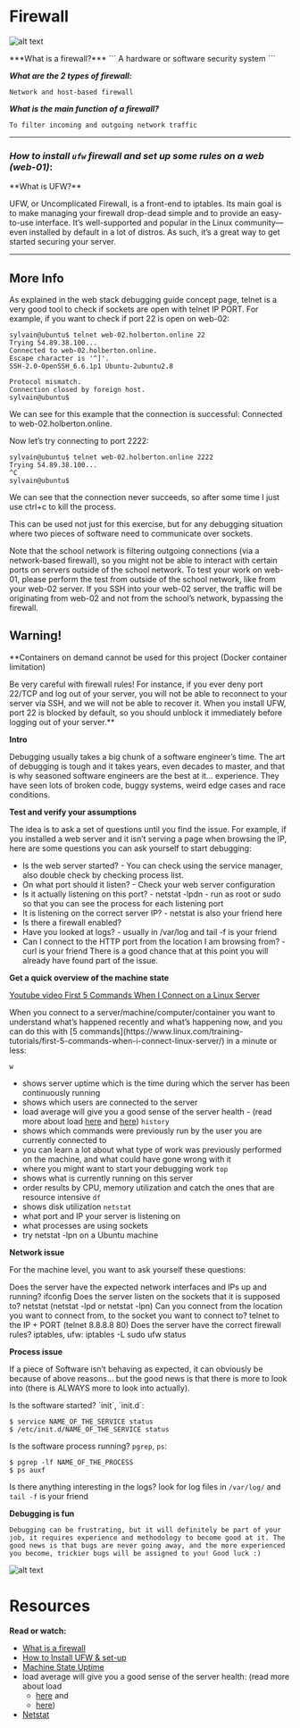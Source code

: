Firewall
====
![alt text](https://holbertonintranet.s3.amazonaws.com/uploads/medias/2020/9/45dffb0b1da8dc2ce47e340d7f88b05652c0f486.png?X-Amz-Algorithm=AWS4-HMAC-SHA256&X-Amz-Credential=AKIARDDGGGOU5BHMTQX4%2F20220124%2Fus-east-1%2Fs3%2Faws4_request&X-Amz-Date=20220124T141705Z&X-Amz-Expires=86400&X-Amz-SignedHeaders=host&X-Amz-Signature=f74c500c82069dc65509efa335e65b9c17c4a53237ad1d26f0993d9d80842241)

<p>
***What is a firewall?***
```
A hardware or software security system
```

***What are the 2 types of firewall:***
```
Network and host-based firewall
```

***What is the main function of a firewall?***
```
To filter incoming and outgoing network traffic
```

----------------

### ***How to install `ufw` firewall and set up some rules on a web (web-01)***:
<p>
**What is UFW?**

UFW, or Uncomplicated Firewall, is a front-end to iptables. Its main goal is to make managing your firewall drop-dead simple and to provide an easy-to-use interface. It’s well-supported and popular in the Linux community—even installed by default in a lot of distros. As such, it’s a great way to get started securing your server.
</p>

----------------

</p>

## More Info
<p>
As explained in the web stack debugging guide concept page, telnet is a very good tool to check if sockets are open with telnet IP PORT. For example, if you want to check if port 22 is open on web-02:
</p>

```
sylvain@ubuntu$ telnet web-02.holberton.online 22
Trying 54.89.38.100...
Connected to web-02.holberton.online.
Escape character is '^]'.
SSH-2.0-OpenSSH_6.6.1p1 Ubuntu-2ubuntu2.8

Protocol mismatch.
Connection closed by foreign host.
sylvain@ubuntu$
```
<p>
We can see for this example that the connection is successful: Connected to web-02.holberton.online.

Now let’s try connecting to port 2222:
</p>

```
sylvain@ubuntu$ telnet web-02.holberton.online 2222
Trying 54.89.38.100...
^C
sylvain@ubuntu$
```
<p>
We can see that the connection never succeeds, so after some time I just use ctrl+c to kill the process.

This can be used not just for this exercise, but for any debugging situation where two pieces of software need to communicate over sockets.

Note that the school network is filtering outgoing connections (via a network-based firewall), so you might not be able to interact with certain ports on servers outside of the school network. To test your work on web-01, please perform the test from outside of the school network, like from your web-02 server. If you SSH into your web-02 server, the traffic will be originating from web-02 and not from the school’s network, bypassing the firewall.
</p>

## Warning!
<p>
**Containers on demand cannot be used for this project (Docker container limitation)

Be very careful with firewall rules! For instance, if you ever deny port 22/TCP and log out of your server, you will not be able to reconnect to your server via SSH, and we will not be able to recover it. When you install UFW, port 22 is blocked by default, so you should unblock it immediately before logging out of your server.**

</p>

**Intro**
<p>
Debugging usually takes a big chunk of a software engineer’s time. The art of debugging is tough and it takes years, even decades to master, and that is why seasoned software engineers are the best at it… experience. They have seen lots of broken code, buggy systems, weird edge cases and race conditions.
</p>

**Test and verify your assumptions**
<p>
The idea is to ask a set of questions until you find the issue. For example, if you installed a web server and it isn’t serving a page when browsing the IP, here are some questions you can ask yourself to start debugging:

* Is the web server started? - You can check using the service manager, also double check by checking process list.
* On what port should it listen? - Check your web server configuration
* Is it actually listening on this port? - netstat -lpdn - run as root or sudo so that you can see the process for each listening port
* It is listening on the correct server IP? - netstat is also your friend here
* Is there a firewall enabled?
* Have you looked at logs? - usually in /var/log and tail -f is your friend
* Can I connect to the HTTP port from the location I am browsing from? - curl is your friend
There is a good chance that at this point you will already have found part of the issue.
</p>

**Get a quick overview of the machine state**

[Youtube video First 5 Commands When I Connect on a Linux Server](https://www.youtube.com/watch?v=1_gqlbADaAw)
<p>
When you connect to a server/machine/computer/container you want to understand what’s happened recently and what’s happening now,
and you can do this with [5 commands](https://www.linux.com/training-tutorials/first-5-commands-when-i-connect-linux-server/) in a minute or less:
</p>

`w`
* shows server uptime which is the time during which the server has been continuously running
* shows which users are connected to the server
* load average will give you a good sense of the server health - (read more about load [here](https://scoutapm.com/blog/understanding-load-averages) and [here](https://www.brendangregg.com/blog/2017-08-08/linux-load-averages.html))
`history`
* shows which commands were previously run by the user you are currently connected to
* you can learn a lot about what type of work was previously performed on the machine, and what could have gone wrong with it
* where you might want to start your debugging work
`top`
* shows what is currently running on this server
* order results by CPU, memory utilization and catch the ones that are resource intensive
`df`
* shows disk utilization
`netstat`
* what port and IP your server is listening on
* what processes are using sockets
* try netstat -lpn on a Ubuntu machine

**Network issue**
<p>
For the machine level, you want to ask yourself these questions:

Does the server have the expected network interfaces and IPs up and running? ifconfig
Does the server listen on the sockets that it is supposed to? netstat (netstat -lpd or netstat -lpn)
Can you connect from the location you want to connect from, to the socket you want to connect to? telnet to the IP + PORT (telnet 8.8.8.8 80)
Does the server have the correct firewall rules? iptables, ufw:
iptables -L
sudo ufw status
</p>

**Process issue**
<p>
If a piece of Software isn’t behaving as expected, it can obviously be because of above reasons… but the good news is that there is more to look into (there is ALWAYS more to look into actually).
</p>
Is the software started? `init`, `init.d`:

```
$ service NAME_OF_THE_SERVICE status
$ /etc/init.d/NAME_OF_THE_SERVICE status
```

Is the software process running? `pgrep`, `ps`:

```
$ pgrep -lf NAME_OF_THE_PROCESS
$ ps auxf
```

Is there anything interesting in the logs? look for log files in `/var/log/` and `tail -f` is your friend

**Debugging is fun**

``
Debugging can be frustrating, but it will definitely be part of your job, it requires experience and methodology to become good at it. The good news is that bugs are never going away, and the more experienced you become, trickier bugs will be assigned to you! Good luck :)
``

![alt text](https://holbertonintranet.s3.amazonaws.com/uploads/medias/2020/9/bae58c9f066a9668001ef4b4c39778407439d2f9.gif?X-Amz-Algorithm=AWS4-HMAC-SHA256&X-Amz-Credential=AKIARDDGGGOU5BHMTQX4%2F20220124%2Fus-east-1%2Fs3%2Faws4_request&X-Amz-Date=20220124T141705Z&X-Amz-Expires=86400&X-Amz-SignedHeaders=host&X-Amz-Signature=8c237575246a82b661b27bd33dd09a4db9b8c73632ba524fc79e5b1abe3774fc)


Resources
====
**Read or watch:**

* [What is a firewall](https://en.wikipedia.org/wiki/Firewall_%28computing%29)
* [How to Install UFW & set-up](https://www.digitalocean.com/community/tutorials/how-to-setup-a-firewall-with-ufw-on-an-ubuntu-and-debian-cloud-server)
* [Machine State Uptime](https://whatis.techtarget.com/definition/uptime-and-downtime)
* load average will give you a good sense of the server health: (read more about load
  * [here](https://scoutapm.com/blog/understanding-load-averages) and
  * [here](https://www.brendangregg.com/blog/2017-08-08/linux-load-averages.html))
* [Netstat](http://netstat.net/)
